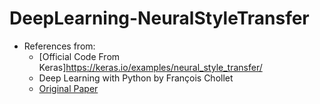 # DeepLearning-NeuralStyleTransfer

* References from:
  * [Official Code From Keras]https://keras.io/examples/neural_style_transfer/
  * Deep Learning with Python by François Chollet
  * [Original Paper](https://arxiv.org/pdf/1508.06576.pdf)
  
